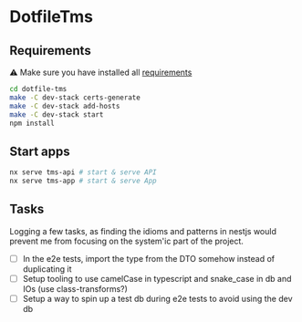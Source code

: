 # DotfileTms

## Requirements

⚠️ Make sure you have installed all [requirements](./docs/requirements.md)

```bash
cd dotfile-tms
make -C dev-stack certs-generate
make -C dev-stack add-hosts
make -C dev-stack start
npm install
```

## Start apps

```bash
nx serve tms-api # start & serve API
nx serve tms-app # start & serve App
```

## Tasks

Logging a few tasks, as finding the idioms and patterns in nestjs would prevent me from focusing on the system'ic part of the project.

- [ ] In the e2e tests, import the type from the DTO somehow instead of duplicating it
- [ ] Setup tooling to use camelCase in typescript and snake_case in db and IOs (use class-transforms?)
- [ ] Setup a way to spin up a test db during e2e tests to avoid using the dev db
